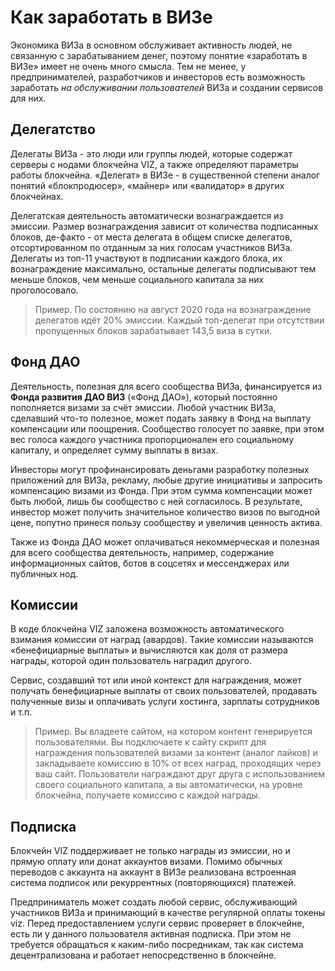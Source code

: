 # Как заработать в ВИЗе

Экономика ВИЗа в основном обслуживает активность людей, не связанную с зарабатыванием денег, поэтому понятие «заработать в ВИЗе» имеет не очень много смысла. Тем не менее, у предпринимателей, разработчиков и инвесторов есть возможность заработать _на обслуживании пользователей_ ВИЗа и создании сервисов для них.

## Делегатство

Делегаты ВИЗа - это люди или группы людей, которые содержат серверы с нодами блокчейна VIZ, а также определяют параметры работы блокчейна. «Делегат» в ВИЗе - в существенной степени аналог понятий «блокпродюсер», «майнер» или «валидатор» в других блокчейнах.

Делегатская деятельность автоматически вознаграждается из эмиссии. Размер вознаграждения зависит от количества подписанных блоков, де-факто - от места делегата в общем списке делегатов, отсортированном по отданным за них голосам участников ВИЗа. Делегаты из топ-11 участвуют в подписании каждого блока, их вознаграждение максимально, остальные делегаты подписывают тем меньше блоков, чем меньше социального капитала за них проголосовало.

> Пример. По состоянию на август 2020 года на вознаграждение делегатов идёт 20% эмиссии. Каждый топ-делегат при отсутствии пропущенных блоков зарабатывает 143,5 виза в сутки.

## Фонд ДАО

Деятельность, полезная для всего сообщества ВИЗа, финансируется из **Фонда развития ДАО ВИЗ** \(«Фонд ДАО»\), который постоянно пополняется визами за счёт эмиссии. Любой участник ВИЗа, сделавший что-то полезное, может подать заявку в Фонд на выплату компенсации или поощрения. Сообщество голосует по заявке, при этом вес голоса каждого участника пропорционален его социальному капиталу, и определяет сумму выплаты в визах.

Инвесторы могут профинансировать деньгами разработку полезных приложений для ВИЗа, рекламу, любые другие инициативы и запросить компенсацию визами из Фонда. При этом сумма компенсации может быть любой, лишь бы сообщество с ней согласилось. В результате, инвестор может получить значительное количество визов по выгодной цене, попутно принеся пользу сообществу и увеличив ценность актива.

Также из Фонда ДАО может оплачиваться некоммерческая и полезная для всего сообщества деятельность, например, содержание информационных сайтов, ботов в соцсетях и мессенджерах или публичных нод.

## Комиссии

В коде блокчейна VIZ заложена возможность автоматического взимания комиссии от наград \(авардов\). Такие комиссии называются «бенефициарные выплаты» и вычисляются как доля от размера награды, которой один пользователь наградил другого.

Сервис, создавший тот или иной контекст для награждения, может получать бенефициарные выплаты от своих пользователей, продавать полученные визы и оплачивать услуги хостинга, зарплаты сотрудников и т.п.

> Пример. Вы владеете сайтом, на котором контент генерируется пользователями. Вы подключаете к сайту скрипт для награждения пользователей визами за контент \(аналог лайков\) и закладываете комиссию в 10% от всех наград, проходящих через ваш сайт. Пользователи награждают друг друга с использованием своего социального капитала, а вы автоматически, на уровне блокчейна, получаете комиссию с каждой награды.

## Подписка

Блокчейн VIZ поддерживает не только награды из эмиссии, но и прямую оплату или донат аккаунтов визами. Помимо обычных переводов с аккаунта на аккаунт в ВИЗе реализована встроенная система подписок или рекуррентных \(повторяющихся\) платежей.

Предприниматель может создать любой сервис, обслуживающий участников ВИЗа и принимающий в качестве регулярной оплаты токены viz. Перед предоставлением услуги сервис проверяет в блокчейне, есть ли у данного пользователя активная подписка. При этом не требуется обращаться к каким-либо посредникам, так как система децентрализована и работает непосредственно в блокчейне.

